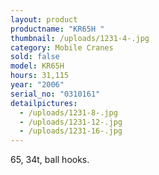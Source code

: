 ```yaml
---
layout: product
productname: "KR65H "
thumbnail: /uploads/1231-4-.jpg
category: Mobile Cranes
sold: false
model: KR65H
hours: 31,115
year: "2006"
serial_no: "0310161"
detailpictures:
  - /uploads/1231-8-.jpg
  - /uploads/1231-12-.jpg
  - /uploads/1231-16-.jpg
---
```

65, 34t, ball hooks.